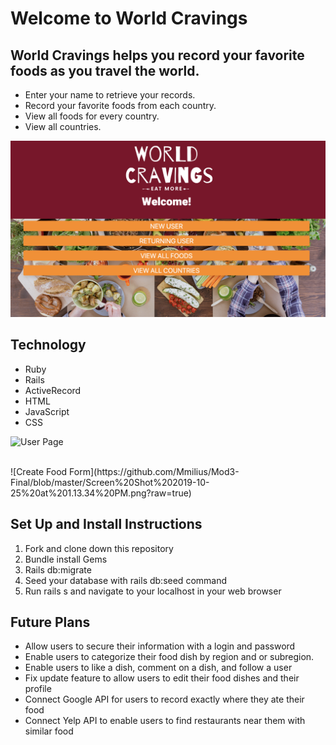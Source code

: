 <h1>Welcome to World Cravings</h1>

<h2>World Cravings helps you record your favorite foods as you travel the world.</h2>
<ul>
<li>Enter your name to retrieve your records.</li>
<li>Record your favorite foods from each country.</li>
<li>View all foods for every country.</li>
<li>View all countries.</li>
</ul>

![Home Page](https://github.com/Mmilius/Mod3-Final/blob/master/Screen%20Shot%202019-10-25%20at%2012.05.41%20PM.png?raw=true)

<h2>Technology</h2>
<ul>
<li>Ruby</li>
<li>Rails</li>
<li>ActiveRecord</li>
<li>HTML</li>
<li>JavaScript</li>
<li>CSS</li>
</ul>

![User Page](https://github.com/Mmilius/Mod3-Final/blob/master/Screen%20Shot%202019-10-25%20at%201.13.05%20PM.png?raw=true)

<br>
![Create Food Form](https://github.com/Mmilius/Mod3-Final/blob/master/Screen%20Shot%202019-10-25%20at%201.13.34%20PM.png?raw=true)

<h2>Set Up and Install Instructions</h2>
<ol>
  <li>Fork and clone down this repository</li>
  <li>Bundle install Gems</li>
  <li>Rails db:migrate</li>
  <li>Seed your database with rails db:seed command</li>
  <li>Run rails s and navigate to your localhost in your web browser</li>
  </ol>
  
<h2>Future Plans</h2>
<ul>
<li>Allow users to secure their information with a login and password</li>
<li>Enable users to categorize their food dish by region and or subregion.</li>
<li>Enable users to like a dish, comment on a dish, and follow a user</li>
<li>Fix update feature to allow users to edit their food dishes and their profile</li>
<li>Connect Google API for users to record exactly where they ate their food</li>
<li>Connect Yelp API to enable users to find restaurants near them with similar food</li>
</ul>
